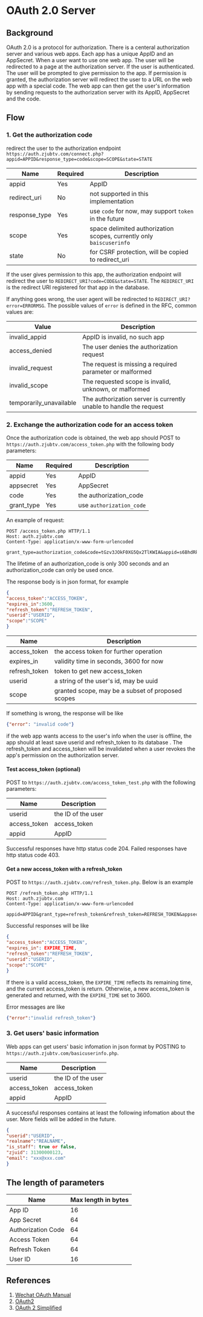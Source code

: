 OAuth 2.0 Server
======================

## Background

OAuth 2.0 is a protocol for authorization. There is a centeral authorization server and various web apps. Each app has a unique AppID and an AppSecret. When a user want to use one web app. The user will be redirected to a page at the authorization server. If the user is authenticated. The user will be prompted to give permission to the app. If permission is granted, the authorization server will redirect the user to a URL on the web app with a special code. The web app can then get the user's information by sending requests to the authorization server with its AppID, AppSecret and the code.

## Flow

### 1. Get the authorization code

redirect the user to the authorization endpoint `https://auth.zjubtv.com/connect.php?appid=APPID&response_type=code&scope=SCOPE&state=STATE`

Name | Required | Description
-----|---------|------
appid| Yes  | AppID
redirect_uri | No | not supported in this implementation
response_type | Yes | use `code` for now, may support `token` in the future
scope | Yes | space delimited authorization scopes, currently only `baiscuserinfo`
state | No | for CSRF protection, will be copied to redirect_uri

If the user gives permission to this app, the authorization endpoint will redirect the user to `REDIRECT_URI?code=CODE&state=STATE`. The `REDIRECT_URI` is the redirect URI registered for that app in the database.

If anything goes wrong, the user agent will be redirected to `REDIRECT_URI?error=ERRORMSG`. The possible values of `error` is defined in the RFC, common values are:

Value | Description
-----| -------------
invalid_appid | AppID is invalid, no such app
access_denied | The user denies the authorization request
invalid_request | The request is missing a required parameter or malformed
invalid_scope | The requested scope is invalid, unknown, or malformed
temporarily_unavailable | The authorization server is currently unable to handle the request

### 2. Exchange the authorization code for an access token

Once the authorization code is obtained, the web app should POST to `https://auth.zjubtv.com/access_token.php` with the following body parameters:

Name | Required | Description
-----|---------|------
appid | Yes | AppID
appsecret | Yes | AppSecret
code | Yes | the authorization_code
grant_type | Yes | use `authorization_code`

An example of request:
```
POST /access_token.php HTTP/1.1
Host: auth.zjubtv.com
Content-Type: application/x-www-form-urlencoded

grant_type=authorization_code&code=tGzv3JOkF0XG5Qx2TlKWIA&appid=s6BhdRkqt3&appsecret=7Fjfp0ZBr1KtDRbnfVdmIw
```

The lifetime of an authorization_code is only 300 seconds and an authorization_code can only be used once.

The response body is in json format, for example
```json
{
"access_token":"ACCESS_TOKEN",
"expires_in":3600,
"refresh_token":"REFRESH_TOKEN",
"userid":"USERID",
"scope":"SCOPE"
}
```

Name | Description
-----|------
access_token | the access token for further operation
expires_in | validity time in seconds, 3600 for now
refresh_token | token to get new access_token
userid | a string of the user's id, may be uuid
scope | granted scope, may be a subset of proposed scopes

If something is wrong, the response will be like
```json
{"error": "invalid code"}
```

if the web app wants access to the user's info when the user is offline, the app should at least save userid and refresh_token to its database . The refresh_token and access_token will be invalidated when a user revokes the app's permission on the authorization server.

#### Test access_token (optional)

POST to `https://auth.zjubtv.com/access_token_test.php` with the following parameters:

Name | Description
-----|------
userid | the ID of the user
access_token | access_token
appid | AppID

Successful responses have http status code 204.
Failed responses have http status code 403.

#### Get a new access_token with a refresh_token

POST to `https://auth.zjubtv.com/refresh_token.php`. Below is an example

```
POST /refresh_token.php HTTP/1.1
Host: auth.zjubtv.com
Content-Type: application/x-www-form-urlencoded

appid=APPID&grant_type=refresh_token&refresh_token=REFRESH_TOKEN&appsecret=7Fjfp0ZBr1KtDRbnfVdmIw
```

Successful responses will be like
```json
{
"access_token":"ACCESS_TOKEN",
"expires_in": EXPIRE_TIME,
"refresh_token":"REFRESH_TOKEN",
"userid":"USERID",
"scope":"SCOPE"
}
```

If there is a valid access_token, the `EXPIRE_TIME` reflects its remaining time, and the current access_token is return. Otherwise, a new access_token is generated and returned, with the `EXPIRE_TIME` set to 3600.

Error messages are like
```json
{"error":"invalid refresh_token"}
```


### 3. Get users' basic information

Web apps can get users' basic infomation in json format by POSTING to `https://auth.zjubtv.com/basicuserinfo.php`.

Name | Description
-----|------
userid | the ID of the user
access_token | access_token
appid | AppID

A successful responses contains at least the following infomation about the user. More fields will be added in the future.
```json
{
"userid":"USERID",
"realname":"REALNAME",
"is_staff": true or false,
"zjuid": 31300000123,
"email": "xxx@xxx.com"
}
```

## The length of parameters

Name | Max length in bytes
-----|------------------
App ID| 16
App Secret | 64
Authorization Code | 64
Access Token | 64
Refresh Token | 64
User ID | 16

## References

1. [Wechat OAuth Manual ](https://wohugb.gitbooks.io/wechat/content/qrconnent/README.html)
2. [OAuth2](http://oauth.net/2/)
3. [OAuth 2 Simplified](https://aaronparecki.com/oauth-2-simplified/)
